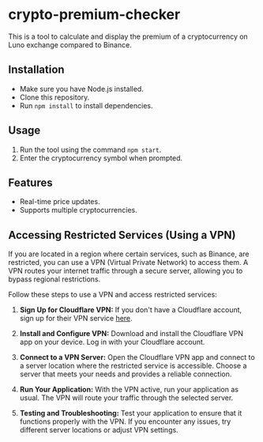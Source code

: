 # crypto-premium-checker

This is a tool to calculate and display the premium of a cryptocurrency on Luno exchange compared to Binance.

## Installation

- Make sure you have Node.js installed.
- Clone this repository.
- Run `npm install` to install dependencies.

## Usage

1. Run the tool using the command `npm start`.
2. Enter the cryptocurrency symbol when prompted.

## Features

- Real-time price updates.
- Supports multiple cryptocurrencies.

## Accessing Restricted Services (Using a VPN)

If you are located in a region where certain services, such as Binance, are restricted, you can use a VPN (Virtual Private Network) to access them. A VPN routes your internet traffic through a secure server, allowing you to bypass regional restrictions.

Follow these steps to use a VPN and access restricted services:

1. **Sign Up for Cloudflare VPN:**
   If you don't have a Cloudflare account, sign up for their VPN service [here](https://www.cloudflare.com/vpn).

2. **Install and Configure VPN:**
   Download and install the Cloudflare VPN app on your device. Log in with your Cloudflare account.

3. **Connect to a VPN Server:**
   Open the Cloudflare VPN app and connect to a server location where the restricted service is accessible. Choose a server that meets your needs and provides a reliable connection.

4. **Run Your Application:**
   With the VPN active, run your application as usual. The VPN will route your traffic through the selected server.

5. **Testing and Troubleshooting:**
   Test your application to ensure that it functions properly with the VPN. If you encounter any issues, try different server locations or adjust VPN settings.
